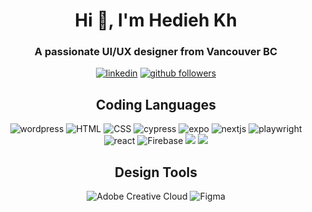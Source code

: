 <h1 align="center">Hi 👋, I'm Hedieh Kh</h1>
<h3 align="center">A passionate UI/UX designer from Vancouver BC</h3>
<p align="center">
<a href="https://www.linkedin.com/in/hedieh-kharaqani/">
<img alt="linkedin" title="Linkedin Profile" src="https://img.shields.io/badge/linkedin-%230077B5.svg?&style=for-the-badge&logo=linkedin&logoColor=white"/></a>
<a href="https://github.com/HediehKh">
<img alt="github followers" title="Follow me on Github" src="https://img.shields.io/github/followers/HediehKh?color=%23E1AD0E&labelColor=C79600&style=for-the-badge&logo=github&label=Follow"/></a>

<h2 align="center">Coding Languages</h2>
<div align="center">
<img alt="wordpress" src="https://img.shields.io/badge/Wordpress-21759B?style=for-the-badge&logo=wordpress&logoColor=white"/>
<img alt="HTML" src="https://img.shields.io/badge/HTML5-E34F26?style=for-the-badge&logo=html5&logoColor=white"/>
<img alt="CSS" src="https://img.shields.io/badge/CSS3-1572B6?style=for-the-badge&logo=css3&logoColor=white"/>
<img alt="cypress" src="https://img.shields.io/badge/Cypress-17202C?style=for-the-badge&logo=cypress&logoColor=white"/>
<img alt="expo" src="https://img.shields.io/badge/Expo-1B1F23?style=for-the-badge&logo=expo&logoColor=white"/>
<img alt="nextjs" src="https://img.shields.io/badge/next%20js-000000?style=for-the-badge&logo=nextdotjs&logoColor=white"/>
<img alt="playwright" src="https://img.shields.io/badge/Playwright-45ba4b?style=for-the-badge&logo=Playwright&logoColor=white"/>
<img alt="react" src="https://img.shields.io/badge/React-20232A?style=for-the-badge&logo=react&logoColor=61DAFB"/>
<img alt="Firebase" src="https://img.shields.io/badge/Firebase-039BE5?style=for-the-badge&logo=Firebase&logoColor=white"/> 
<img alit ="Material UI" src="https://img.shields.io/badge/Material%20UI-007FFF?style=for-the-badge&logo=mui&logoColor=white"/>
<img alit ="Postman" src="https://img.shields.io/badge/Postman-FF6C37?style=for-the-badge&logo=Postman&logoColor=white"/>
</div>

<h2 align="center">Design Tools</h2>
<div align="center">
<img alt="Adobe Creative Cloud" src="https://img.shields.io/badge/Adobe%20Creative%20Cloud-DA1F26?style=for-the-badge&logo=Adobe%20Creative%20Cloud&logoColor=white"/>
<img alt="Figma" src="https://img.shields.io/badge/Figma-F24E1E?style=for-the-badge&logo=figma&logoColor=white"/>
</div>


